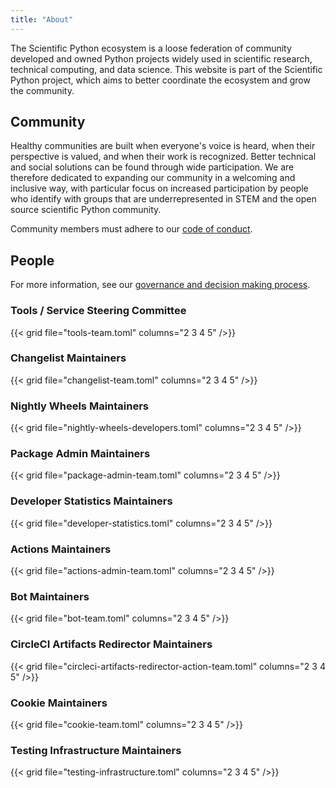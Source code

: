```yaml
---
title: "About"
---
```


The Scientific Python ecosystem is a loose federation of community
developed and owned Python projects widely used in scientific research, technical
computing, and data science.
This website is part of the Scientific Python project, which aims to better
coordinate the ecosystem and grow the community.

## Community

Healthy communities are built when everyone's voice is heard,
when their perspective is valued, and when their work is recognized.
Better technical and social solutions can be found through wide participation.
We are therefore dedicated to expanding our community in a welcoming and inclusive way,
with particular focus on increased participation by people who identify with groups that are
underrepresented in STEM and the open source scientific Python community.

Community members must adhere to our [code of conduct](https://scientific-python.org/code_of_conduct/).

## People

For more information, see our
[governance and decision making process](/about/governance).

### Tools / Service Steering Committee

{{< grid file="tools-team.toml" columns="2 3 4 5" />}}

### Changelist Maintainers

{{< grid file="changelist-team.toml" columns="2 3 4 5" />}}

### Nightly Wheels Maintainers

{{< grid file="nightly-wheels-developers.toml" columns="2 3 4 5" />}}

### Package Admin Maintainers

{{< grid file="package-admin-team.toml" columns="2 3 4 5" />}}

### Developer Statistics Maintainers

{{< grid file="developer-statistics.toml" columns="2 3 4 5" />}}

### Actions Maintainers

{{< grid file="actions-admin-team.toml" columns="2 3 4 5" />}}

### Bot Maintainers

{{< grid file="bot-team.toml" columns="2 3 4 5" />}}

### CircleCI Artifacts Redirector Maintainers

{{< grid file="circleci-artifacts-redirector-action-team.toml" columns="2 3 4 5" />}}

### Cookie Maintainers

{{< grid file="cookie-team.toml" columns="2 3 4 5" />}}

### Testing Infrastructure Maintainers

{{< grid file="testing-infrastructure.toml" columns="2 3 4 5" />}}

